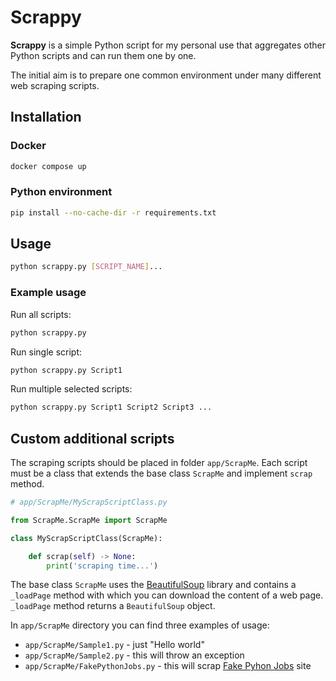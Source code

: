 # Scrappy

**Scrappy** is a simple Python script for my personal use that aggregates other Python scripts and can run them one by one.

The initial aim is to prepare one common environment under many different web scraping scripts.

## Installation

### Docker

```sh
docker compose up
```

### Python environment

```sh
pip install --no-cache-dir -r requirements.txt
```

## Usage

```sh
python scrappy.py [SCRIPT_NAME]...
```

### Example usage

Run all scripts:

```sh
python scrappy.py
```

Run single script:

```sh
python scrappy.py Script1
```

Run multiple selected scripts:

```sh
python scrappy.py Script1 Script2 Script3 ...
```

## Custom additional scripts

The scraping scripts should be placed in folder `app/ScrapMe`. Each script must be a class that extends the base class `ScrapMe` and implement `scrap` method.

```py
# app/ScrapMe/MyScrapScriptClass.py

from ScrapMe.ScrapMe import ScrapMe

class MyScrapScriptClass(ScrapMe):

    def scrap(self) -> None:
        print('scraping time...')
```

The base class `ScrapMe` uses the [BeautifulSoup](https://www.crummy.com/software/BeautifulSoup/bs4/doc/) library and contains a `_loadPage` method with which you can download the content of a web page. `_loadPage` method returns a `BeautifulSoup` object.

In `app/ScrapMe` directory you can find three examples of usage:

- `app/ScrapMe/Sample1.py` - just "Hello world"
- `app/ScrapMe/Sample2.py` - this will throw an exception
- `app/ScrapMe/FakePythonJobs.py` - this will scrap [Fake Pyhon Jobs](https://realpython.github.io/fake-jobs/) site
